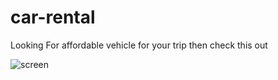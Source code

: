 # car-rental

Looking For affordable vehicle for your trip then check this out

![screen](https://github.com/user-attachments/assets/776da406-836d-4bf7-9305-7d652ab2cb30)
